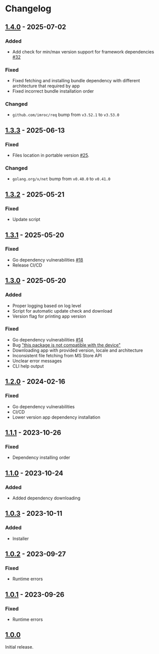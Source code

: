 # Changelog

## [1.4.0] - 2025-07-02

### Added

- Add check for min/max version support for framework dependencies [#32](https://github.com/blbrdv/ezstore/issues/32)

### Fixed

- Fixed fetching and installing bundle dependency with different architecture that required by app
- Fixed incorrect bundle installation order

### Changed

- `github.com/imroc/req` bump from `v3.52.1` to `v3.53.0`

## [1.3.3] - 2025-06-13

### Fixed

- Files location in portable version [#25](https://github.com/blbrdv/ezstore/issues/25).

### Changed

- `golang.org/x/net` bump from `v0.40.0` to `v0.41.0`

## [1.3.2] - 2025-05-21

### Fixed

- Update script

## [1.3.1] - 2025-05-20

### Fixed

- Go dependency vulnerabilities [#18](https://github.com/blbrdv/ezstore/pull/18)
- Release CI/CD

## [1.3.0] - 2025-05-20

### Added

- Proper logging based on log level
- Script for automatic update check and download
- Version flag for printing app version

### Fixed

- Go dependency vulnerabilities [#14](https://github.com/blbrdv/ezstore/pull/14)
- Bug ["this package is not compatible with the device"](https://github.com/blbrdv/ezstore/issues/12)
- Downloading app with provided version, locale and architecture
- Inconsistent file fetching from MS Store API
- Unclear error messages
- CLI help output

## [1.2.0] - 2024-02-16

### Fixed

- Go dependency vulnerabilities
- CI/CD
- Lower version app dependency installation

## [1.1.1] - 2023-10-26

### Fixed

- Dependency installing order

## [1.1.0] - 2023-10-24

### Added

- Added dependency downloading

## [1.0.3] - 2023-10-11

### Added

- Installer

## [1.0.2] - 2023-09-27

### Fixed

- Runtime errors

## [1.0.1] - 2023-09-26

### Fixed

- Runtime errors

## [1.0.0]

Initial release.

[1.4.0]: https://github.com/blbrdv/ezstore/releases/tag/v1.4.0
[1.3.3]: https://github.com/blbrdv/ezstore/releases/tag/v1.3.3
[1.3.2]: https://github.com/blbrdv/ezstore/releases/tag/v1.3.2
[1.3.1]: https://github.com/blbrdv/ezstore/releases/tag/v1.3.1
[1.3.0]: https://github.com/blbrdv/ezstore/releases/tag/v1.3.0
[1.2.0]: https://github.com/blbrdv/ezstore/releases/tag/v1.2.0
[1.1.1]: https://github.com/blbrdv/ezstore/releases/tag/v1.1.1
[1.1.0]: https://github.com/blbrdv/ezstore/releases/tag/v1.1.0
[1.0.3]: https://github.com/blbrdv/ezstore/releases/tag/v1.0.3
[1.0.2]: https://github.com/blbrdv/ezstore/releases/tag/v1.0.2
[1.0.1]: https://github.com/blbrdv/ezstore/releases/tag/v1.0.1
[1.0.0]: https://github.com/blbrdv/ezstore/releases/tag/v1.0.0
